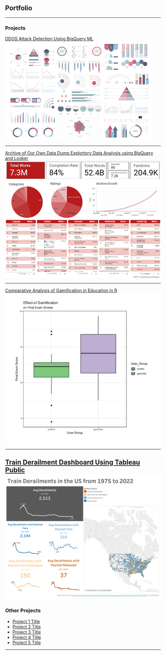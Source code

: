 ## Portfolio

---

### Projects

[DDOS Attack Detection Using BigQuery ML](/sample_page)
<img src="images/dummy_thumbnail.jpg?raw=true"/>

---
[Archive of Our Own Data Dump Explortory Data Analysis using BigQuery and Looker](/pdf/sample_presentation.pdf)
<img src="images/AO3 dashbaord.jpg/?raw=true">

---
[Comparative Analysis of Gamification in Education in R](http://example.com/)
<img src="images/gamification.jpg?raw=true"/>


---
[Train Derailment Dashboard Using Tableau Public](http://example.com/)
<img src="images/train dashboard.png?raw=true"/>
---


### Other Projects

- [Project 1 Title](http://example.com/)
- [Project 2 Title](http://example.com/)
- [Project 3 Title](http://example.com/)
- [Project 4 Title](http://example.com/)
- [Project 5 Title](http://example.com/)

---
